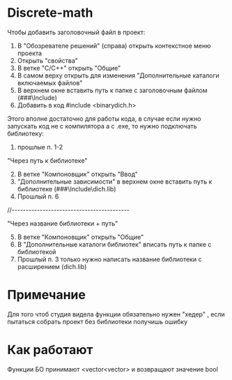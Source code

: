 # Discrete-math
Чтобы добавить заголовочный файл в проект:

1. В "Обозревателе решений" (справа) открыть контекстное меню проекта
2. Открыть "свойства"
3. В ветке "C/C++" открыть "Общие"
4. В самом верху открыть для изменения "Дополнительные каталоги включаемых файлов"
5. В верхнем окне вставить путь к папке с заголовочным файлом (###\Include)
6. Добавить в код #include <binarydich.h>

Этого вполне достаточно для работы кода, в случае если нужно запускать код не с компилятора а с .exe, то нужно подключать библиотеку:
1. прошлые п. 1-2

"Через путь к библиотеке"

2. В ветке "Компоновщик" открыть "Ввод"
3. "Дополнительные зависимости" в верхнем окне вставить путь к библиотеке (###\Include\dich.lib)
4. Прошлый п. 6

//------------------------------------------

"Через название библиотеки + путь"

5. В ветке "Компоновщик" открыть "Общие"
6. В "Дополнительные каталоги библиотек" вписать путь к папке с библиотекой
7. Прошлый п. 3 только нужно написать название библиотеки с расширением (dich.lib)

# Примечание
Для того чтоб студия видела функции обязательно нужен "хедер" , если пытаться собрать проект без библиотеки получишь ошибку
# Как работают
Функции БО принимают <vector<vector<bool>> и возвращают значение bool

